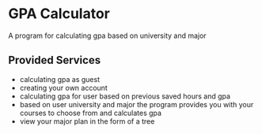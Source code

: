 # GPA Calculator
A program for calculating gpa based on university and major
## Provided Services 
- calculating gpa as guest
- creating your own account 
- calculating gpa for user based on previous saved hours and gpa
- based on user university and major the program provides you with your courses to choose from and calculates gpa
- view your major plan in the form of a tree